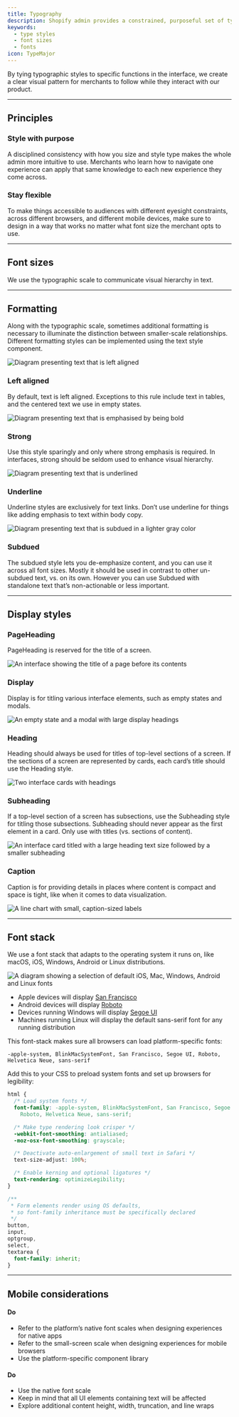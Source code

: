 ```yaml
---
title: Typography
description: Shopify admin provides a constrained, purposeful set of typographic styles. These styles map to functional roles so you know when to use what.
keywords:
  - type styles
  - font sizes
  - fonts
icon: TypeMajor
---
```


By tying typographic styles to specific functions in the interface, we create a clear visual pattern for merchants to follow while they interact with our product.

---

## Principles

### Style with purpose

A disciplined consistency with how you size and style type makes the whole admin more intuitive to use. Merchants who learn how to navigate one experience can apply that same knowledge to each new experience they come across.

### Stay flexible

To make things accessible to audiences with different eyesight constraints, across different browsers, and different mobile devices, make sure to design in a way that works no matter what font size the merchant opts to use.

---

## Font sizes

We use the typographic scale to communicate visual hierarchy in text.

---

## Formatting

Along with the typographic scale, sometimes additional formatting is necessary to illuminate the distinction between smaller-scale relationships. Different formatting styles can be implemented using the text style component.

![Diagram presenting text that is left aligned](/images/foundations/design/typography/type-left-align@2x.png)

### Left aligned

By default, text is left aligned. Exceptions to this rule include text in tables, and the centered text we use in empty states.

![Diagram presenting text that is emphasised by being bold](/images/foundations/design/typography/type-strong@2x.png)

### Strong

Use this style sparingly and only where strong emphasis is required. In interfaces, strong should be seldom used to enhance visual hierarchy.

![Diagram presenting text that is underlined](/images/foundations/design/typography/type-underline@2x.png)

### Underline

Underline styles are exclusively for text links. Don’t use underline for things like adding emphasis to text within body copy.

![Diagram presenting text that is subdued in a lighter gray color](/images/foundations/design/typography/type-subdued@2x.png)

### Subdued

The subdued style lets you de-emphasize content, and you can use it across all font sizes. Mostly it should be used in contrast to other un-subdued text, vs. on its own. However you can use Subdued with standalone text that’s non-actionable or less important.

---

## Display styles

### PageHeading

PageHeading is reserved for the title of a screen.

![An interface showing the title of a page before its contents](/images/foundations/design/typography/type-pageheading@2x.png)

### Display

Display is for titling various interface elements, such as empty states and modals.

![An empty state and a modal with large display headings](/images/foundations/design/typography/type-display@2x.png)

### Heading

Heading should always be used for titles of top-level sections of a screen. If the sections of a screen are represented by cards, each card’s title should use the Heading style.

![Two interface cards with headings](/images/foundations/design/typography/type-heading@2x.png)

### Subheading

If a top-level section of a screen has subsections, use the Subheading style for titling those subsections. Subheading should never appear as the first element in a card. Only use with titles (vs. sections of content).

![An interface card titled with a large heading text size followed by a smaller subheading](/images/foundations/design/typography/type-subheading@2x.png)

### Caption

Caption is for providing details in places where content is compact and space is tight, like when it comes to data visualization.

![A line chart with small, caption-sized labels](/images/foundations/design/typography/type-caption@2x.png)

---

## Font stack

We use a font stack that adapts to the operating system it runs on, like macOS, iOS, Windows, Android or Linux distributions.

![A diagram showing a selection of default iOS, Mac, Windows, Android and Linux fonts](/images/foundations/design/typography/type-fontstack@2x.png)

- Apple devices will display [San Francisco](https://developer.apple.com/fonts/)
- Android devices will display
  [Roboto](https://material.io/guidelines/resources/roboto-noto-fonts.html)
- Devices running Windows will display
  [Segoe UI](https://en.wikipedia.org/wiki/Segoe#Segoe_UI)
- Machines running Linux will display the default sans-serif font for any running distribution

This font-stack makes sure all browsers can load platform-specific fonts:

```
-apple-system, BlinkMacSystemFont, San Francisco, Segoe UI, Roboto, Helvetica Neue, sans-serif
```

Add this to your CSS to preload system fonts and set up browsers for legibility:

```css
html {
  /* Load system fonts */
  font-family: -apple-system, BlinkMacSystemFont, San Francisco, Segoe UI,
    Roboto, Helvetica Neue, sans-serif;

  /* Make type rendering look crisper */
  -webkit-font-smoothing: antialiased;
  -moz-osx-font-smoothing: grayscale;

  /* Deactivate auto-enlargement of small text in Safari */
  text-size-adjust: 100%;

  /* Enable kerning and optional ligatures */
  text-rendering: optimizeLegibility;
}

/**
 * Form elements render using OS defaults,
 * so font-family inheritance must be specifically declared
 */
button,
input,
optgroup,
select,
textarea {
  font-family: inherit;
}
```

---

## Mobile considerations

<!-- dodont -->

#### Do

- Refer to the platform’s native font scales when designing experiences for native apps
- Refer to the small-screen scale when designing experiences for mobile browsers
- Use the platform-specific component library

#### Do

- Use the native font scale
- Keep in mind that all UI elements containing text will be affected
- Explore additional content height, width, truncation, and line wraps

<!-- end -->
